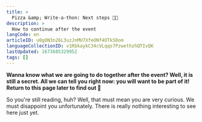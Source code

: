 ```yaml
---
title: >
  Pizza &amp; Write-a-thon: Next steps 🍕📝
description: >
  How to continue after the event
langCode: en
articleID: u0gON3n26L3uzJnMU7XfeONf4OTkS0om
languageCollectionID: v1RbkaykC34cVLqqs7PzwethzhQTIvQK
lastUpdated: 1673685329952
tags: []
---
```


**Wanna know what we are going to do together after the event? Well, it is still a secret. All we can tell you right now: you will want to be part of it! Return to this page later to find out 🤩**

So you're still reading, huh? Well, that must mean you are very curious. We must disappoint you unfortunately. There is really nothing interesting to see here just yet.

<div></div>